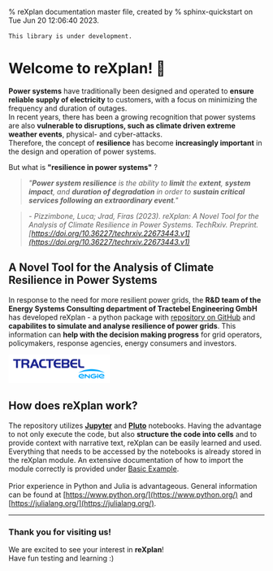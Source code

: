 % reXplan documentation master file, created by
% sphinx-quickstart on Tue Jun 20 12:06:40 2023.

```{warning}
This library is under development.
```
# Welcome to reXplan! 👋

**Power systems** have traditionally been designed and operated to **ensure reliable supply of electricity** to customers, with a focus on minimizing the frequency and duration of outages.<br>
In recent years, there has been a growing recognition that power systems are also **vulnerable to disruptions, such as climate driven extreme weather events**, physical- and cyber-attacks.<br>
Therefore, the concept of **resilience** has become **increasingly important** in the design and operation of power systems.

But what is **"resilience in power systems"** ?

> <i>"**Power system resilience** is the ability to **limit** the **extent**, **system impact**, and **duration of degradation** in order to **sustain critical services following an extraordinary event**."</i>

> <i> - Pizzimbone, Luca; Jrad, Firas (2023). reXplan: A Novel Tool for the Analysis of Climate Resilience in Power Systems. TechRxiv. Preprint. [https://doi.org/10.36227/techrxiv.22673443.v1](https://doi.org/10.36227/techrxiv.22673443.v1)</i>

## A Novel Tool for the Analysis of Climate Resilience in Power Systems

In response to the need for more resilient power grids, the **R&D team of the Energy Systems Consulting department of Tractebel Engineering GmbH** has developed reXplan - a python package with [repository on GitHub](https://github.com/Tractebel-TEG/reXplan-repo) and **capabilites to simulate and analyse resilience of power grids**. This information can **help with the decision making progress** for grid operators, policymakers, response agencies, energy consumers and investors.

<img src="./_static/ENGIE_tractebel_solid_BLUE_RGB_300.png" alt="tractebel_logo" width="200"/>

## How does reXplan work?

The repository utilizes [**Jupyter**](https://jupyter.org/) and [**Pluto**](https://plutojl.org/) notebooks. Having the advantage to not only execute the code, but also **structure the code into cells** and to provide context with narrative text, reXplan can be easily learned and used. Everything that needs to be accessed by the notebooks is already stored in the reXplan module. An extensive documentation of how to import the module correctly is provided under [Basic Example](/to_doc/gettingstarted/basic_example_sphinx.ipynb#Step-1:-Library-and-Data-Import).<br><br> Prior experience in Python and Julia is advantageous.
General information can be found at [https://www.python.org/](https://www.python.org/) and [https://julialang.org/](https://julialang.org/).

---
### Thank you for visiting us!

We are excited to see your interest in **reXplan**! <br>
Have fun testing and learning :)

